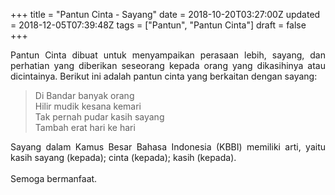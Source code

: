 +++
title = "Pantun Cinta - Sayang"
date = 2018-10-20T03:27:00Z
updated = 2018-12-05T07:39:48Z
tags = ["Pantun", "Pantun Cinta"]
draft = false
+++

<div dir="ltr" style="text-align: left;" trbidi="on"><div style="text-align: justify;">Pantun Cinta dibuat untuk menyampaikan perasaan lebih, sayang, dan perhatian yang diberikan seseorang kepada orang yang dikasihinya atau dicintainya. Berikut ini adalah pantun cinta yang berkaitan dengan sayang:</div><blockquote class="tr_bq">Di Bandar banyak orang<br />Hilir mudik kesana kemari<br />Tak pernah pudar kasih sayang<br />Tambah erat hari ke hari</blockquote><div style="text-align: justify;">Sayang dalam Kamus Besar Bahasa Indonesia (KBBI) memiliki arti, yaitu kasih sayang (kepada); cinta (kepada); kasih (kepada).</div><div style="text-align: justify;"><br /></div><div style="text-align: justify;">Semoga bermanfaat.</div></div>

